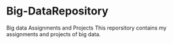 Big-DataRepository
==================

Big data Assignments and Projects
This reporsitory contains my assignments and projects of big data.
